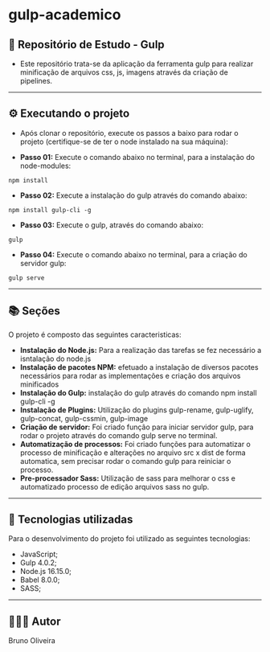# gulp-academico

## 📝 Repositório de Estudo - Gulp

- Este repositório trata-se da aplicação da ferramenta gulp para realizar minificação de arquivos css, js, imagens através da criação de pipelines.

---
## ⚙️ Executando o projeto

- Após clonar o repositório, execute os passos a baixo para rodar o projeto (certifique-se de ter o node instalado na sua máquina):

- **Passo 01:** Execute o comando abaixo no terminal, para a instalação do node-modules:
```
npm install
```
- **Passo 02:** Execute a instalação do gulp através do comando abaixo:
```
npm install gulp-cli -g
```
- **Passo 03:** Execute o gulp, através do comando abaixo:
```
gulp
```
- **Passo 04:** Execute o comando abaixo no terminal, para a criação do servidor gulp:
```
gulp serve
```

---
## 📚 Seções

O projeto é composto das seguintes caracteristicas:

- **Instalação do Node.js:** Para a realização das tarefas se fez necessário a isntalação do node.js
- **Instalação de pacotes NPM:** efetuado a instalação de diversos pacotes necessários para rodar as implementações e criação dos arquivos minificados
- **Instalação do Gulp:** instalação do gulp através do comando npm install gulp-cli -g
- **Instalação de Plugins:** Utilização do plugins gulp-rename, gulp-uglify, gulp-concat, gulp-cssmin, gulp-image
- **Criação de servidor:** Foi criado função para iniciar servidor gulp, para rodar o projeto através do comando gulp serve no terminal.
- **Automatização de processos:** Foi criado funções para automatizar o processo de minificação e alterações no arquivo src x dist de forma automatica, sem precisar rodar o comando gulp para reiniciar o processo.
- **Pre-processador Sass:** Utilização de sass para melhorar o css e automatizado processo de edição arquivos sass no gulp.
---

## 💼 Tecnologias utilizadas

Para o desenvolvimento do projeto foi utilizado as seguintes tecnologias:

- JavaScript;
- Gulp 4.0.2;
- Node.js 16.15.0;
- Babel 8.0.0;
- SASS;

---

## 🙋🏻‍♂️ Autor

Bruno Oliveira

